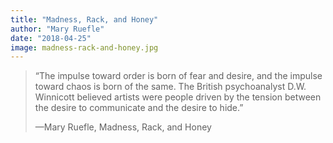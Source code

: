 ```yaml
---
title: "Madness, Rack, and Honey"
author: "Mary Ruefle"
date: "2018-04-25"
image: madness-rack-and-honey.jpg
---
```


> “The impulse toward order is born of fear and desire, and the impulse toward chaos is born of the same. The British psychoanalyst D.W. Winnicott believed artists were people driven by the tension between the desire to communicate and the desire to hide.”
>
> —Mary Ruefle, Madness, Rack, and Honey
